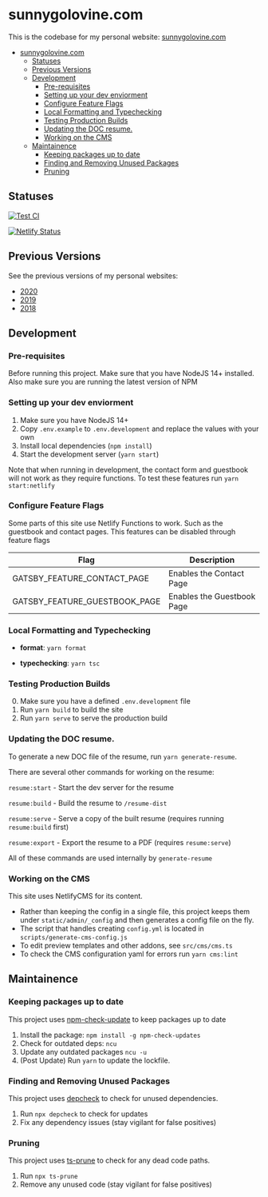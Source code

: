 # sunnygolovine.com

This is the codebase for my personal website: [sunnygolovine.com](https://sunnygolovine.com)

- [sunnygolovine.com](#sunnygolovinecom)
	- [Statuses](#statuses)
	- [Previous Versions](#previous-versions)
	- [Development](#development)
		- [Pre-requisites](#pre-requisites)
		- [Setting up your dev enviorment](#setting-up-your-dev-enviorment)
		- [Configure Feature Flags](#configure-feature-flags)
		- [Local Formatting and Typechecking](#local-formatting-and-typechecking)
		- [Testing Production Builds](#testing-production-builds)
		- [Updating the DOC resume.](#updating-the-doc-resume)
		- [Working on the CMS](#working-on-the-cms)
	- [Maintainence](#maintainence)
		- [Keeping packages up to date](#keeping-packages-up-to-date)
		- [Finding and Removing Unused Packages](#finding-and-removing-unused-packages)
		- [Pruning](#pruning)

## Statuses

[![Test CI](https://github.com/sgolovine/sunnygolovine.com/actions/workflows/ci.yml/badge.svg)](https://github.com/sgolovine/sunnygolovine.com/actions/workflows/ci.yml)

[![Netlify Status](https://api.netlify.com/api/v1/badges/fcc5dfd2-8bb8-47c9-9cc6-c65653e4d33d/deploy-status)](https://app.netlify.com/sites/sunnygolovine/deploys)

## Previous Versions

See the previous versions of my personal websites:

- [2020](https://github.com/sgolovine/sunnygolovine.com-2020)
- [2019](https://github.com/sgolovine/glvn.co)
- [2018](https://github.com/sgolovine/glvn.io)

## Development

### Pre-requisites

Before running this project. Make sure that you have NodeJS 14+ installed. Also make sure you are running the latest version of NPM

### Setting up your dev enviorment

1. Make sure you have NodeJS 14+
2. Copy `.env.example` to `.env.development` and replace the values with your own
3. Install local dependencies (`npm install`)
4. Start the development server (`yarn start`)

Note that when running in development, the contact form and guestbook will not work as they require functions. To test these features run `yarn start:netlify`

### Configure Feature Flags

Some parts of this site use Netlify Functions to work. Such as the guestbook and contact pages. This features can be disabled through feature flags

| Flag                          | Description                |
| ----------------------------- | -------------------------- |
| GATSBY_FEATURE_CONTACT_PAGE   | Enables the Contact Page   |
| GATSBY_FEATURE_GUESTBOOK_PAGE | Enables the Guestbook Page |

### Local Formatting and Typechecking

- **format**: `yarn format`

- **typechecking**: `yarn tsc`

### Testing Production Builds

0. Make sure you have a defined `.env.development` file
1. Run `yarn build` to build the site
2. Run `yarn serve` to serve the production build

### Updating the DOC resume.

To generate a new DOC file of the resume, run `yarn generate-resume`.

There are several other commands for working on the resume:

`resume:start` - Start the dev server for the resume

`resume:build` - Build the resume to `/resume-dist`

`resume:serve` - Serve a copy of the built resume (requires running `resume:build` first)

`resume:export` - Export the resume to a PDF (requires `resume:serve`)

All of these commands are used internally by `generate-resume`

### Working on the CMS

This site uses NetlifyCMS for its content.

- Rather than keeping the config in a single file, this project keeps them under `static/admin/_config` and then generates a config file on the fly.
- The script that handles creating `config.yml` is located in `scripts/generate-cms-config.js`
- To edit preview templates and other addons, see `src/cms/cms.ts`
- To check the CMS configuration yaml for errors run `yarn cms:lint`

## Maintainence

### Keeping packages up to date

This project uses [npm-check-update](https://www.npmjs.com/package/npm-check-update) to keep packages up to date

1. Install the package: `npm install -g npm-check-updates`
2. Check for outdated deps: `ncu`
3. Update any outdated packages `ncu -u`
4. (Post Update) Run `yarn` to update the lockfile.

### Finding and Removing Unused Packages

This project uses [depcheck](https://www.npmjs.com/package/depcheck) to check for unused dependencies.

1. Run `npx depcheck` to check for updates
2. Fix any dependency issues (stay vigilant for false positives)

### Pruning

This project uses [ts-prune]("https://github.com/nadeesha/ts-prune") to check for any dead code paths.

1. Run `npx ts-prune`
2. Remove any unused code (stay vigilant for false positives)
